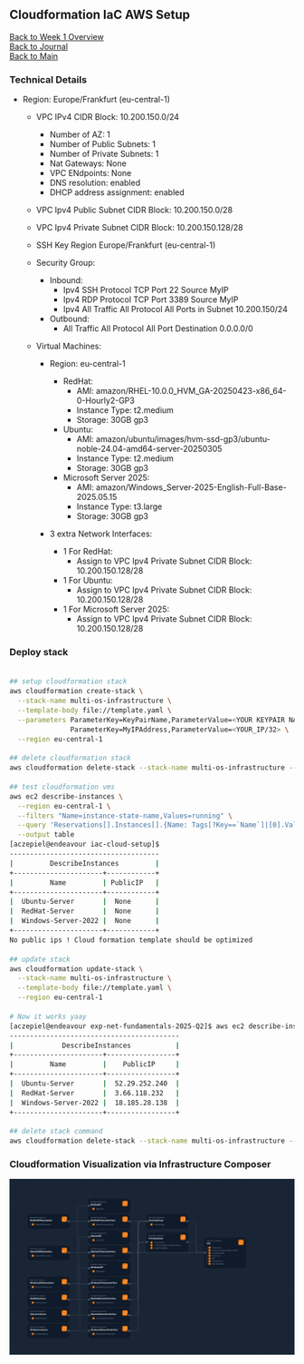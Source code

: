 ## Cloudformation IaC AWS Setup

[Back to Week 1 Overview](../../journal/week1/README.md)<br/>
[Back to Journal](../../journal/README.md)<br/>
[Back to Main](../../README.md)

### Technical Details

* Region: Europe/Frankfurt (eu-central-1)
  * VPC IPv4 CIDR Block: 10.200.150.0/24
    * Number of AZ: 1
    * Number of Public Subnets: 1
    * Number of Private Subnets: 1
    * Nat Gateways: None
    * VPC ENdpoints: None 
    * DNS resolution: enabled
    * DHCP address assignment: enabled
  * VPC Ipv4 Public Subnet CIDR Block: 10.200.150.0/28
  * VPC Ipv4 Private Subnet CIDR Block: 10.200.150.128/28

  * SSH Key Region Europe/Frankfurt (eu-central-1)
  * Security Group:
    * Inbound: 
      * Ipv4 SSH Protocol TCP Port 22 Source MyIP
      * Ipv4 RDP Protocol TCP Port 3389 Source MyIP
      * Ipv4 All Traffic All Protocol All Ports in Subnet 10.200.150/24
    * Outbound: 
      * All Traffic All Protocol All  Port Destination 0.0.0.0/0

  * Virtual Machines:
    * Region: eu-central-1
      * RedHat:
        * AMI: amazon/RHEL-10.0.0_HVM_GA-20250423-x86_64-0-Hourly2-GP3
        * Instance Type: t2.medium
        * Storage: 30GB gp3
      * Ubuntu: 
        * AMI: amazon/ubuntu/images/hvm-ssd-gp3/ubuntu-noble-24.04-amd64-server-20250305 
        * Instance Type: t2.medium
        * Storage: 30GB gp3
      * Microsoft Server 2025:
        * AMI: amazon/Windows_Server-2025-English-Full-Base-2025.05.15
        * Instance Type: t3.large
        * Storage: 30GB gp3

    * 3 extra Network Interfaces:
      * 1 For RedHat:
          * Assign to VPC Ipv4 Private Subnet CIDR Block: 10.200.150.128/28
      * 1 For Ubuntu: 
          * Assign to VPC Ipv4 Private Subnet CIDR Block: 10.200.150.128/28
      * 1 For Microsoft Server 2025:
          * Assign to VPC Ipv4 Private Subnet CIDR Block: 10.200.150.128/28
    

### Deploy stack 

```bash

## setup cloudformation stack 
aws cloudformation create-stack \
  --stack-name multi-os-infrastructure \
  --template-body file://template.yaml \
  --parameters ParameterKey=KeyPairName,ParameterValue=<YOUR KEYPAIR NAME> \
               ParameterKey=MyIPAddress,ParameterValue=<YOUR_IP/32> \
  --region eu-central-1

## delete cloudformation stack 
aws cloudformation delete-stack --stack-name multi-os-infrastructure --region eu-central-1

## test cloudformation vms 
aws ec2 describe-instances \
  --region eu-central-1 \
  --filters "Name=instance-state-name,Values=running" \
  --query 'Reservations[].Instances[].{Name: Tags[?Key==`Name`]|[0].Value, PublicIP: PublicIpAddress}' \
  --output table
[aczepiel@endeavour iac-cloud-setup]$ 
-------------------------------------
|         DescribeInstances         |
+----------------------+------------+
|         Name         | PublicIP   |
+----------------------+------------+
|  Ubuntu-Server       |  None      |
|  RedHat-Server       |  None      |
|  Windows-Server-2022 |  None      |
+----------------------+------------+
No public ips ! Cloud formation template should be optimized

## update stack
aws cloudformation update-stack \
  --stack-name multi-os-infrastructure \
  --template-body file://template.yaml \
  --region eu-central-1

# Now it works yaay 
[aczepiel@endeavour exp-net-fundamentals-2025-Q2]$ aws ec2 describe-instances   --region eu-central-1   --filters "Name=instance-state-name,Values=running"   --query 'Reservations[].Instances[].{Name: Tags[?Key==`Name`]|[0].Value, PublicIP: PublicIpAddress}'   --output table
------------------------------------------
|            DescribeInstances           |
+----------------------+-----------------+
|         Name         |    PublicIP     |
+----------------------+-----------------+
|  Ubuntu-Server       |  52.29.252.240  |
|  RedHat-Server       |  3.66.118.232   |
|  Windows-Server-2022 |  18.185.28.138  |
+----------------------+-----------------+

## delete stack command
aws cloudformation delete-stack --stack-name multi-os-infrastructure --region eu-central-1
```

### Cloudformation Visualization via Infrastructure Composer 

<img src="./composer.png" alt="compose visualization" style="width: 800px; height: auto;">

